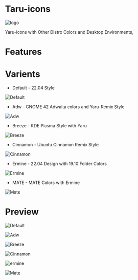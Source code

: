 # Taru-icons

![logo](logo.png)

Yaru-icons with Other Distro Colors and Desktop Environments, 

# Features


# Varients

* Default - 22.04 Style

![Default](screenshots/var-default.png)

* Adw - GNOME 42 Adwaita colors and Yaru-Remix Style

![Adw](screenshots/var-adw.png)

* Breeze - KDE Plasma Style with Yaru

![Breeze](screenshots/var-breeze.png)

* Cinnamon - Ubuntu Cinnamon Remix Style

![Cinnamon](screenshots/var-cinnamon.png)

* Ermine - 22.04 Design with 19.10 Folder Colors

![Ermine](screenshots/var-ermine.png)

* MATE - MATE Colors with Ermine

![Mate](screenshots/var-mate.png)

# Preview

![Default](preview-images/preview-default.png)

![Adw](preview-images/preview-adw.png)

![Breeze](preview-images/preview-breeze.png)

![Cinnamon](preview-images/preview-cinnamon.png)

![ermine](preview-images/preview-ermine.png)

![Mate](preview-images/preview-mate.png)
